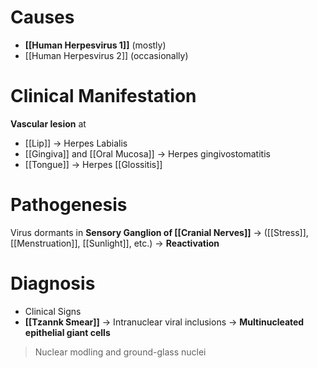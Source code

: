 # Causes
- **[[Human Herpesvirus 1]]** (mostly)
- [[Human Herpesvirus 2]] (occasionally)

# Clinical Manifestation
**Vascular lesion** at
- [[Lip]] -> Herpes Labialis
- [[Gingiva]] and [[Oral Mucosa]] -> Herpes gingivostomatitis
- [[Tongue]] -> Herpes [[Glossitis]]

# Pathogenesis
Virus dormants in **Sensory Ganglion of [[Cranial Nerves]]** -> ([[Stress]], [[Menstruation]], [[Sunlight]], etc.) -> **Reactivation**

# Diagnosis
- Clinical Signs
- **[[Tzannk Smear]]** -> Intranuclear viral inclusions -> **Multinucleated epithelial giant cells**
> Nuclear modling and ground-glass nuclei